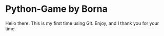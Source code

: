 # Python-Game by Borna

Hello there.
This is my first time using Git.
Enjoy, and I thank you for your time.
